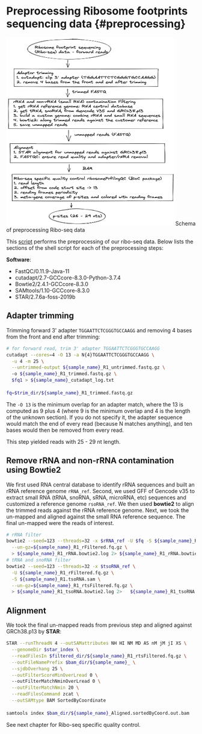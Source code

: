 # Preprocessing Ribosome footprints sequencing data {#preprocessing}

<img src="images/ribo-preprocessing.excalidraw.png" class="cover" width=450 height=500/>Schema of preprocessing Ribo-seq data

This [script](https://github.com/FredHutch/DUX4-IFNg-ribosome-footprints/scripts/000-preprocessing_R1.sh) performs the preprocessing of our ribo-seq data. Below lists the sections of the shell script for each of the preprocessing steps:

**Software**: 

- FastQC/0.11.9-Java-11
- cutadapt/2.7-GCCcore-8.3.0-Python-3.7.4
- Bowtie2/2.4.1-GCCcore-8.3.0
- SAMtools/1.10-GCCcore-8.3.0
- STAR/2.7.6a-foss-2019b

## Adapter trimming
Trimming forward 3' adapter `TGGAATTCTCGGGTGCCAAGG` and removing 4 bases from the front and end after trimming:

```bash
# for forward read, trim 3' adapter TGGAATTCTCGGGTGCCAAGG 
cutadapt --cores=4 -O 13 -a N{4}TGGAATTCTCGGGTGCCAAGG \
  -u 4 -m 25 \
  --untrimmed-output ${sample_name}_R1_untrimmed.fastq.gz \ 
  -o ${sample_name}_R1_trimmed.fastq.gz \
  $fq1 > ${sample_name}_cutadapt_log.txt
  
fq=$trim_dir/${sample_name}_R1_trimmed.fastq.gz  
```
The `-O 13` is the minimum overlap for an adapter match, where the 13 is computed as 9 plus 4 (where 9 is the minimum overlap and 4 is the length of the unknown section). If you do not specify it, the adapter sequence would match the end of every read (because N matches anything), and ten bases would then be removed from every read.

This step yielded reads with 25 - 29 nt length.

## Remove rRNA and non-rRNA contamination using Bowtie2
We first used RNA central database to identify rRNA sequences and built an rRNA reference genome `rRNA_ref`. Second, we used GFF of Gencode v35 to extract small RNA (tRNA, snoRNA, sRNA, microRNA, etc) sequences and customized a reference genome `rsoRNA_ref`. We then used **bowtie2** to align the trimmed reads against the rRNA reference genome. Next, we took the un-mapped and aligned against the small RNA reference sequence. The final un-mapped were the reads of interest. 


```bash
# rRNA filter
bowtie2 --seed=123 --threads=32 -x $rRNA_ref -U $fq -S ${sample_name}_R1.rRNA.sam \
  --un-gz=${sample_name}_R1_rFiltered.fq.gz \
  > ${sample_name}_R1_rRNA.bowtie2.log 2> ${sample_name}_R1_rRNA.bowtie2.log2
# tRNA and snoRNA filter
bowtie2 --seed=123 --threads=32 -x $tsoRNA_ref \
  -U ${sample_name}_R1_rFiltered.fq.gz \
  -S ${sample_name}_R1.tsoRNA.sam \
  --un-gz=${sample_name}_R1_rtsFiltered.fq.gz \
  > ${sample_name}_R1_tsoRNA.bowtie2.log 2>   ${sample_name}_R1_tsoRNA.bowtie2.log2
```

## Alignment
We took the final un-mapped reads from previous step and aligned against GRCh38.p13 by **STAR**:

```bash
STAR --runThreadN 4 --outSAMattributes NH HI NM MD AS nM jM jI XS \
  --genomeDir $star_index \
  --readFilesIn $filtered_dir/${sample_name}_R1_rtsFiltered.fq.gz \
  --outFileNamePrefix $bam_dir/${sample_name}_ \
  --sjdbOverhang 25 \
  --outFilterScoreMinOverLread 0 \ 
  --outFilterMatchNminOverLread 0 \
  --outFilterMatchNmin 20 \
  --readFilesCommand zcat \
  --outSAMtype BAM SortedByCoordinate

samtools index $bam_dir/${sample_name}_Aligned.sortedByCoord.out.bam
```

See next chapter for Ribo-seq specific quality control.

